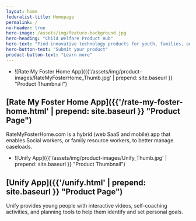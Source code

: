 ```yaml
---
layout: home
federalist-title: Homepage
permalink: /
no-header: true
hero-image: /assets/img/feature-background.jpg
hero-heading: "Child Welfare Product Hub"
hero-text: "Find innovative technology products for youth, families, and child welfare service providers"
hero-button-text: "Submit your product"
product-button-text: "Learn more"
---
```

- ![Rate My Foster Home App]({{'/assets/img/product-images/RateMyFosterHome_Thumb.jpg' | prepend: site.baseurl }} "Product Thumbnail")
## [Rate My Foster Home App]({{'/rate-my-foster-home.html' | prepend: site.baseurl }} "Product Page")
RateMyFosterHome.com is a hybrid (web SaaS and mobile) app that enables Social workers, or family resource workers, to better manage caseloads.
- ![Unify App]({{'/assets/img/product-images/Unify_Thumb.jpg' | prepend: site.baseurl }} "Product Thumbnail")
## [Unify App]({{'/unify.html' | prepend: site.baseurl }} "Product Page")
Unify provides young people with interactive videos, self-coaching activities, and planning tools to help them identify and set personal goals.

